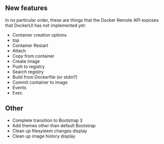 ## New features
In no particular order, these are things that the Docker Remote API exposes that DockerUI has not implemented yet:

* Container creation options
* top
* Container Restart
* Attach
* Copy from container
* Create image
* Push to registry
* Search registry
* Build from Dockerfile (or stdin?)
* Commit container to image
* Events
* Exec

## Other
* Complete transition to Bootstrap 3
* Add themes other than default Bootstrap
* Clean up filesystem changes display
* Clean up image history display